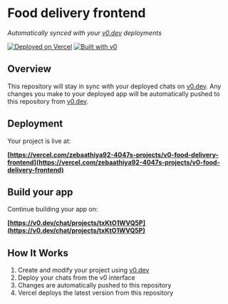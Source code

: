 # Food delivery frontend

*Automatically synced with your [v0.dev](https://v0.dev) deployments*

[![Deployed on Vercel](https://img.shields.io/badge/Deployed%20on-Vercel-black?style=for-the-badge&logo=vercel)](https://vercel.com/zebaathiya92-4047s-projects/v0-food-delivery-frontend)
[![Built with v0](https://img.shields.io/badge/Built%20with-v0.dev-black?style=for-the-badge)](https://v0.dev/chat/projects/txKtO1WVQ5P)

## Overview

This repository will stay in sync with your deployed chats on [v0.dev](https://v0.dev).
Any changes you make to your deployed app will be automatically pushed to this repository from [v0.dev](https://v0.dev).

## Deployment

Your project is live at:

**[https://vercel.com/zebaathiya92-4047s-projects/v0-food-delivery-frontend](https://vercel.com/zebaathiya92-4047s-projects/v0-food-delivery-frontend)**

## Build your app

Continue building your app on:

**[https://v0.dev/chat/projects/txKtO1WVQ5P](https://v0.dev/chat/projects/txKtO1WVQ5P)**

## How It Works

1. Create and modify your project using [v0.dev](https://v0.dev)
2. Deploy your chats from the v0 interface
3. Changes are automatically pushed to this repository
4. Vercel deploys the latest version from this repository

